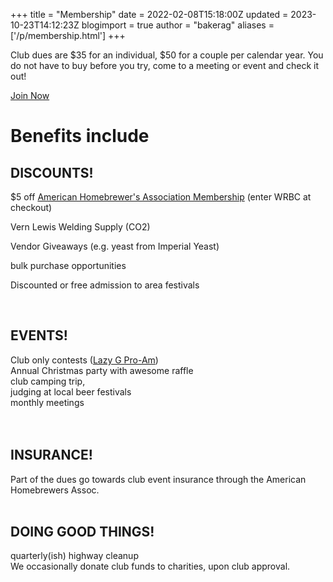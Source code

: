 +++
title = "Membership"
date = 2022-02-08T15:18:00Z
updated = 2023-10-23T14:12:23Z
blogimport = true 
author = "bakerag"
aliases = ['/p/membership.html']
+++

<p>Club dues are $35 for an individual, $50 for a couple per calendar year. You do not have to buy before you try, come to a meeting or event and check it out!</p><p><a href="https://www.whiskeyrowbrewclub.com/p/join-club.html">Join Now</a></p><h1 style="text-align: left;">Benefits include</h1><h2 style="text-align: left;">DISCOUNTS!&nbsp;</h2><p style="text-align: left;">$5 off <a href="https://www.homebrewersassociation.org/support-the-aha/?promo=Whiskey-Row-Brew-Club" target="_blank">American Homebrewer's Association Membership</a> (enter WRBC at checkout)</p><p style="text-align: left;">Vern Lewis Welding Supply (CO2)</p><p style="text-align: left;">Vendor Giveaways (e.g. yeast from Imperial Yeast)</p><p style="text-align: left;">bulk purchase opportunities</p><p style="text-align: left;">Discounted or free admission to area festivals</p><p style="text-align: left;"><br /></p><h2 style="text-align: left;">EVENTS!</h2><div>Club only contests (<a href="https://www.whiskeyrowbrewclub.com/p/lazy-g-club-only-competition.html">Lazy G Pro-Am</a>)</div><div>Annual Christmas party with awesome raffle</div><div>club camping trip,</div><div>judging at local beer festivals</div><div>monthly meetings</div><div><br /></div><div><br /></div><h2 style="text-align: left;">INSURANCE!</h2><div>Part of the dues go towards club event insurance through the American Homebrewers Assoc.</div><div><br /></div><h2 style="text-align: left;">DOING GOOD THINGS!</h2><div>quarterly(ish) highway cleanup</div><div>We occasionally donate club funds to charities, upon club approval.</div><div><br /></div><p><br /></p>
